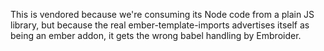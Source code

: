 This is vendored because we're consuming its Node code from a plain JS library, but because the real ember-template-imports advertises itself as being an ember addon, it gets the wrong babel handling by Embroider.
